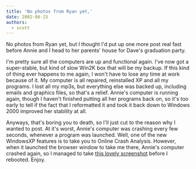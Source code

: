 ```yaml
---
title: 'No photos from Ryan yet,'
date: 2002-06-15
authors:
  - scott
---
```


No photos from Ryan yet, but I thought I'd put up one more post real fast before Annie and I head to her parents' house for Dave's graduation party.

I'm pretty sure all the computers are up and functional again. I've now got a super-stable, but kind of slow Win2K box that will be my backup. If this kind of thing ever happens to me again, I won't have to lose any time at work because of it. My computer is all repaired, reinstalled XP and all my programs. I lost all my mp3s, but everything else was backed up, including emails and graphics files, so that's a relief. Annie's computer is running again, though I haven't finished putting all her programs back on, so it's too early to tell if the fact that I reformatted it and took it back down to Windows 2000 improved her stability at all.

Anyways, that's boring you to death, so I'll just cut to the reason why I wanted to post. At it's worst, Annie's computer was crashing every few seconds, whenever a program was launched. Well, one of the new WindowsXP features is to take you to Online Crash Analysis. However, when it launched the browser window to take me there, Annie's computer crashed again, so I managed to take [this lovely screenshot](/images/blog-photos/crashcrash.png) before I rebooted. Enjoy.
